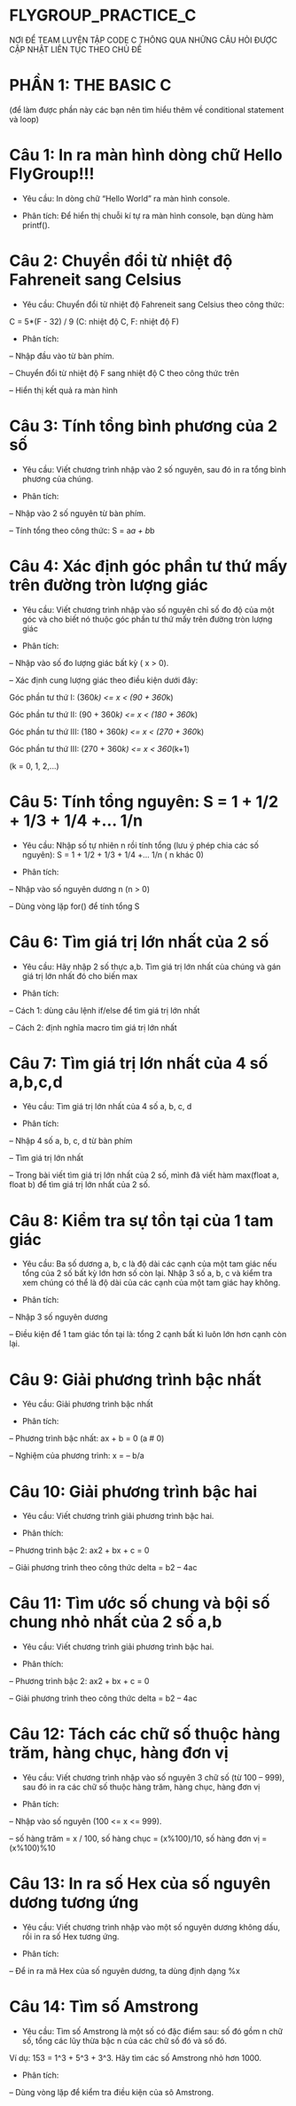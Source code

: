 # FLYGROUP_PRACTICE_C
NƠI ĐỂ TEAM LUYỆN TẬP CODE C THÔNG QUA NHỮNG CÂU HỎI ĐƯỢC CẬP NHẬT LIÊN TỤC THEO CHỦ ĐỀ
# PHẦN 1: THE BASIC C 
(để làm được phần này các bạn nên tìm hiểu thêm về conditional statement và loop)

# Câu 1: In ra màn hình dòng chữ Hello FlyGroup!!!

* Yêu cầu: In dòng chữ “Hello World” ra màn hình console.

* Phân tích: Để hiển thị chuỗi kí tự ra màn hình console, bạn dùng hàm printf().

# Câu 2: Chuyển đổi từ nhiệt độ Fahreneit sang Celsius

* Yêu cầu: Chuyển đổi từ nhiệt độ Fahreneit sang Celsius theo công thức:

C = 5*(F - 32) / 9
(C: nhiệt độ C, F: nhiệt độ F)

* Phân tích: 

– Nhập đầu vào từ bàn phím.

– Chuyển đổi từ nhiệt độ F sang nhiệt độ C theo công thức trên

– Hiển thị kết quả ra màn hình

# Câu 3: Tính tổng bình phương của 2 số

* Yêu cầu: Viết chương trình nhập vào 2 số nguyên, sau đó in ra tổng bình phương của chúng.

* Phân tích:

– Nhập vào 2 số nguyên từ bàn phím.

– Tính tổng theo công thức: S = a*a + b*b

# Câu 4: Xác định góc phần tư thứ mấy trên đường tròn lượng giác

* Yêu cầu: Viết chương trình nhập vào số nguyên chỉ số đo độ của một góc và cho biết nó thuộc góc phần tư thứ mấy trên đường tròn lượng giác

* Phân tích:

– Nhập vào số đo lượng giác bất kỳ ( x > 0).

– Xác định cung lượng giác theo điều kiện dưới đây:

Góc phần tư thứ I: (360*k) <= x < (90 + 360*k)

Góc phần tư thứ II: (90 + 360*k) <= x < (180 + 360*k)

Góc phần tư thứ III: (180 + 360*k) <= x < (270 + 360*k)

Góc phần tư thứ III: (270 + 360*k) <= x < 360*(k+1)

(k = 0, 1, 2,...)

# Câu 5: Tính tổng nguyên: S = 1 + 1/2 + 1/3 + 1/4 +… 1/n

* Yêu cầu: Nhập số tự nhiên n rồi tính tổng (lưu ý phép chia các số nguyên): S = 1 + 1/2 + 1/3 + 1/4 +... 1/n ( n khác 0)

* Phân tích:

– Nhập vào số nguyên dương n (n > 0)

– Dùng vòng lặp for() để tính tổng S

# Câu 6: Tìm giá trị lớn nhất của 2 số

* Yêu cầu: Hãy nhập 2 số thực a,b. Tìm giá trị lớn nhất của chúng và gán giá trị lớn nhất đó cho biến max

* Phân tích:

– Cách 1: dùng câu lệnh if/else để tìm giá trị lớn nhất

– Cách 2: định nghĩa macro tìm giá trị lớn nhất

# Câu 7: Tìm giá trị lớn nhất của 4 số a,b,c,d

* Yêu cầu: Tìm giá trị lớn nhất của 4 số a, b, c, d

* Phân tích:

– Nhập 4 số a, b, c, d từ bàn phím

– Tìm giá trị lớn nhất

– Trong bài viết tìm giá trị lớn nhất của 2 số, mình đã viết hàm max(float a, float b) để tìm giá trị lớn nhất của 2  số.

# Câu 8: Kiểm tra sự tồn tại của 1 tam giác

* Yêu cầu: Ba số dương a, b, c là độ dài các cạnh của một tam giác nếu tổng của 2 số bất kỳ lớn hơn số còn lại. Nhập 3 số a, b, c và kiểm tra xem chúng có thể là độ dài của các cạnh của một tam giác hay không.

* Phân tích:

– Nhập 3 số nguyên dương

– Điều kiện để 1 tam giác tồn tại là: tổng 2 cạnh bất kì luôn lớn hơn cạnh còn lại.

# Câu 9: Giải phương trình bậc nhất

* Yêu cầu: Giải phương trình bậc nhất

* Phân tích: 

– Phương trình bậc nhất: ax + b = 0 (a # 0)

– Nghiệm của phương trình: x = – b/a

# Câu 10: Giải phương trình bậc hai

* Yêu cầu: Viết chương trình giải phương trình bậc hai.

* Phân thích: 

– Phương trình bậc 2: ax2 + bx + c = 0

– Giải phương trình theo công thức delta = b2 – 4ac

# Câu 11: Tìm ước số chung và bội số chung nhỏ nhất của 2 số a,b

* Yêu cầu: Viết chương trình giải phương trình bậc hai.

* Phân thích: 

– Phương trình bậc 2: ax2 + bx + c = 0

– Giải phương trình theo công thức delta = b2 – 4ac

# Câu 12: Tách các chữ số thuộc hàng trăm, hàng chục, hàng đơn vị

* Yêu cầu: Viết chương trình nhập vào số nguyên 3 chữ số (từ 100 – 999), sau đó in ra các chữ số thuộc hàng trăm, hàng chục, hàng đơn vị

* Phân tích: 

– Nhập vào số nguyên (100 <= x <= 999).

– số hàng trăm = x / 100, số hàng chục = (x%100)/10, số hàng đơn vị = (x%100)%10

# Câu 13: In ra số Hex của số nguyên dương tương ứng

* Yêu cầu: Viết chương trình nhập vào một số nguyên dương không dấu, rồi in ra số Hex tương ứng.

* Phân tích: 

–  Để in ra mã Hex của số nguyên dương, ta dùng định dạng %x

# Câu 14: Tìm số Amstrong

* Yêu cầu: Tìm số Amstrong là một số có đặc điểm sau: số đó gồm n chữ số, tổng các lũy thừa bậc n của các chữ số đó và số đó.

Ví dụ: 153 = 1^3 + 5^3 + 3^3. Hãy tìm các số Amstrong nhỏ hơn 1000.

* Phân tích: 

– Dùng vòng lặp để kiểm tra điều kiện của sô Amstrong.

